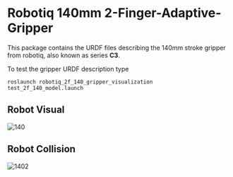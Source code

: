 # Robotiq 140mm 2-Finger-Adaptive-Gripper 

This package contains the URDF files describing the 140mm stroke gripper from robotiq, also known as series **C3**.

To test the gripper URDF description type 

```
roslaunch robotiq_2f_140_gripper_visualization test_2f_140_model.launch 
```
## Robot Visual
![140](https://user-images.githubusercontent.com/8356912/49428409-463f8580-f7a6-11e8-8278-5246acdc5c14.png)

## Robot Collision 
![1402](https://user-images.githubusercontent.com/8356912/49428407-463f8580-f7a6-11e8-9c4e-df69e478f107.png)
